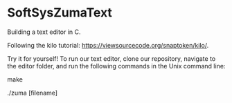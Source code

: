 # SoftSysZumaText
Building a text editor in C. 

Following the kilo tutorial: https://viewsourcecode.org/snaptoken/kilo/.

Try it for yourself! To run our text editor, clone our repository, navigate to the editor folder, and run the following commands in the Unix command line:

make

./zuma [filename]
